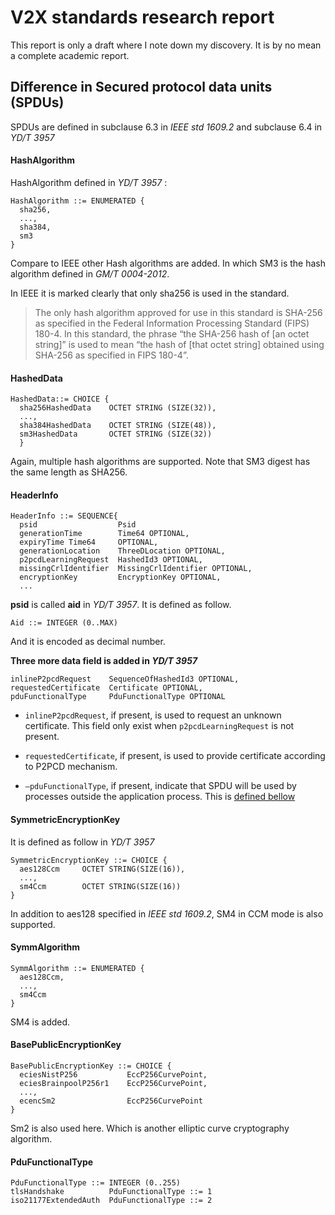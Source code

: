 # V2X standards research report
This report is only a draft where I note down my discovery. It is by no mean a complete academic report.

## Difference in Secured protocol data units (SPDUs)
SPDUs are defined in subclause 6.3 in *IEEE std 1609.2* and subclause 6.4 in *YD/T 3957*


#### HashAlgorithm

HashAlgorithm defined in *YD/T 3957* :
```
HashAlgorithm ::= ENUMERATED {
  sha256,
  ...,
  sha384,
  sm3
}
```
Compare to IEEE other Hash algorithms are added. In which SM3 is the hash algorithm defined in *GM/T 0004-2012*.

In IEEE it is marked clearly that only sha256 is used in the standard.
>The only hash algorithm approved for use in this standard is SHA-256 as specified in the Federal
Information Processing Standard (FIPS) 180-4. In this standard, the phrase “the SHA-256 hash of [an octet
string]” is used to mean “the hash of [that octet string] obtained using SHA-256 as specified in FIPS
180-4”.

#### HashedData
```
HashedData::= CHOICE {
  sha256HashedData    OCTET STRING (SIZE(32)),
  ...,
  sha384HashedData    OCTET STRING (SIZE(48)),
  sm3HashedData       OCTET STRING (SIZE(32))
  }
```
Again, multiple hash algorithms are supported. Note that SM3 digest has the same length as SHA256.

#### HeaderInfo
```
HeaderInfo ::= SEQUENCE{
  psid                  Psid
  generationTime        Time64 OPTIONAL,
  expiryTime Time64     OPTIONAL,
  generationLocation    ThreeDLocation OPTIONAL,
  p2pcdLearningRequest  HashedId3 OPTIONAL,
  missingCrlIdentifier  MissingCrlIdentifier OPTIONAL,
  encryptionKey         EncryptionKey OPTIONAL,
  ...
```
**psid** is called **aid** in *YD/T 3957*. It is defined as follow.
```
Aid ::= INTEGER (0..MAX)
```
And it is encoded as decimal number.

__Three more data field is added in *YD/T 3957*__
```
inlineP2pcdRequest    SequenceOfHashedId3 OPTIONAL,
requestedCertificate  Certificate OPTIONAL,
pduFunctionalType     PduFunctionalType OPTIONAL
```

- `inlineP2pcdRequest`, if present, is used to request an unknown certificate. This field only exist when `p2pcdLearningRequest` is not present.

- `requestedCertificate`, if present, is used to provide certificate according to P2PCD mechanism.

- `—pduFunctionalType`, if present, indicate that SPDU will be used by processes outside the application process. This is [defined bellow](#pdufunctionaltype)

#### SymmetricEncryptionKey
It is defined as follow in *YD/T 3957*
```
SymmetricEncryptionKey ::= CHOICE {
  aes128Ccm     OCTET STRING(SIZE(16)),
  ...,
  sm4Ccm        OCTET STRING(SIZE(16))
}
```
In addition to aes128 specified in *IEEE std 1609.2*, SM4 in CCM mode is also supported.

#### SymmAlgorithm
```
SymmAlgorithm ::= ENUMERATED {
  aes128Ccm,
  ...,
  sm4Ccm
}
```
SM4 is added.

#### BasePublicEncryptionKey
```
BasePublicEncryptionKey ::= CHOICE {
  eciesNistP256           EccP256CurvePoint,
  eciesBrainpoolP256r1    EccP256CurvePoint,
  ...,
  ecencSm2                EccP256CurvePoint
}
```
Sm2 is also used here. Which is another elliptic curve cryptography algorithm.

#### PduFunctionalType
```
PduFunctionalType ::= INTEGER (0..255)
tlsHandshake          PduFunctionalType ::= 1
iso21177ExtendedAuth  PduFunctionalType ::= 2
```
